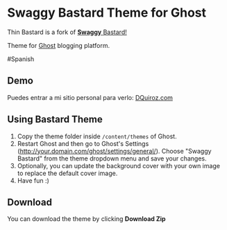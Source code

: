 Swaggy Bastard Theme for Ghost
==================

Thin Bastard is a fork of <a href="https://github.com/karloespiritu/Bastard"><b>Swaggy</b> Bastard!</a>

Theme for [Ghost](https://ghost.org) blogging platform.

#Spanish

## Demo

Puedes entrar a mi sitio personal para verlo: [DQuiroz.com](http://dquiroz.com)



## Using Bastard Theme

1. Copy the theme folder inside `/content/themes` of Ghost.
2. Restart Ghost and then go to Ghost's Settings (http://your.domain.com/ghost/settings/general/). Choose "Swaggy Bastard" from the theme dropdown menu and save your changes.
3. Optionally, you can update the background cover with your own image to replace the default cover image.
4. Have fun :)


## Download

You can download the theme by clicking **Download Zip**